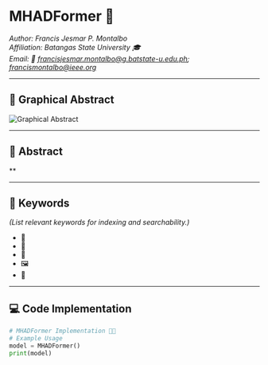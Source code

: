 # **MHADFormer 🚀**  
*Author: Francis Jesmar P. Montalbo*  
*Affiliation: Batangas State University 🎓*  
*Email: 📧 francisjesmar.montalbo@g.batstate-u.edu.ph; francismontalbo@ieee.org*   

---

## **📌 Graphical Abstract**  
![Graphical Abstract](mhadformer_2025_final_graphical_abstract2.webp)

---

## **📄 Abstract**  
**  

---

## **🔑 Keywords**  
*(List relevant keywords for indexing and searchability.)*  
- 🧠  
- 🔄  
- 🏥 
- 🖼️ 
- 🤖   

---

## **💻 Code Implementation**  
```python
# MHADFormer Implementation 🧠🚀
# Example Usage
model = MHADFormer()
print(model)
